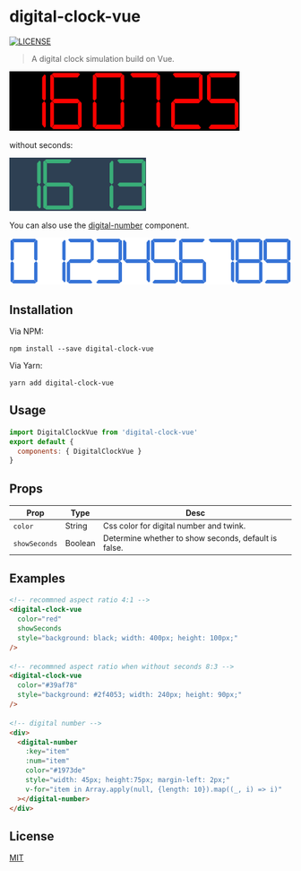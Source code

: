 # digital-clock-vue

[![LICENSE](https://img.shields.io/badge/license-MIT-blue.svg)](https://github.com/zkerhcy/digital-clock-vue/blob/master/LICENSE)

> ️A digital clock simulation build on Vue.

![digital-clock](asserts/img1.gif)

without seconds:

![digital-clock-without-seconds](asserts/img2.gif)

You can also use the [digital-number](src/digital-number.vue) component.

![digital-number](asserts/img3.png)

## Installation

Via NPM:

```shell
npm install --save digital-clock-vue
```

Via Yarn:

```shell
yarn add digital-clock-vue
```

## Usage

```js
import DigitalClockVue from 'digital-clock-vue'
export default {
  components: { DigitalClockVue }
}
```

## Props

| Prop          | Type    | Desc                                                 |
| ------------- | ------- | ---------------------------------------------------- |
| `color`       | String  | Css color for digital number and twink.              |
| `showSeconds` | Boolean | Determine whether to show seconds, default is false. |

## Examples

```html
<!-- recommned aspect ratio 4:1 -->
<digital-clock-vue
  color="red"
  showSeconds
  style="background: black; width: 400px; height: 100px;"
/>

<!-- recommned aspect ratio when without seconds 8:3 -->
<digital-clock-vue
  color="#39af78"
  style="background: #2f4053; width: 240px; height: 90px;"
/>

<!-- digital number -->
<div>
  <digital-number
    :key="item"
    :num="item"
    color="#1973de"
    style="width: 45px; height:75px; margin-left: 2px;"
    v-for="item in Array.apply(null, {length: 10}).map((_, i) => i)"
  ></digital-number>
</div>
```

## License

[MIT](http://opensource.org/licenses/MIT)
